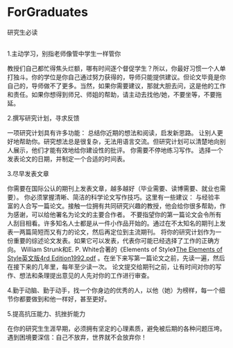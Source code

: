 # ForGraduates
研究生必读
##
1.主动学习，别指老师像管中学生一样管你

教授们自己都忙得焦头烂额，哪有时间逐个督促学生？所以，你最好习惯一个人单打独斗。你的学位是你自己通过努力获得的，导师只能提供建议。但论文毕竟是你自己的，导师做不了更多。当然，如果你需要建议，那就大胆去问，这是他的工作和责任。如果你想得到师兄、师姐的帮助，请主动去找他/她，不要坐等，不要拖延。

2.撰写研究计划，寻求反馈

一项研究计划具有许多功能：
总结你近期的想法和阅读，启发新思路。
让别人更好地帮助你。研究想法总是很复杂，无法用语言交流。但研究计划可以清楚地向别人展示，他们才能有效地给你建设性的批评。
你需要不停地练习写作。
选择一个发表论文的日期，并制定一个合适的时间表。

3.尽早发表文章

你需要在国际公认的期刊上发表文章，越多越好（毕业需要、读博需要、就业也需要）。
你必须掌握清晰、简洁的科学论文写作技巧。这里有一些建议：
与经验丰富的人合写一篇论文。接触一位拥有共同研究兴趣的教授，他会给你很多帮助，作为感谢，可以给他署名为论文的主要合作者。
不要指望你的第一篇论文会令所有人刮目相看。许多知名人士都是从一件小作品开始的。通过在不太知名的期刊上发表一两篇简短而又有力的论文，然后再定位到主流期刊。
将你的研究计划作为一份重要的综述论文发表。如果它可以发表，代表你可能已经选择了工作的正确方向。
William Strunk和E. P. White合著的《Elements of Style》[The Elements of Style英文版4rd Edition1992.pdf](https://github.com/cxcygzs/ForGraduates/files/10047150/The.Elements.of.Style.4rd.Edition1992.pdf)
。在坐下来写第一篇论文之前，先读一遍，然后在接下来的几年里，每年至少读一次。
论文提交给期刊之前，让有时间对你的写作、想法和条理提出意见的人先对你的工作进行审查。

4.勤于动脑、勤于动手，找一个你身边的优秀的人，以他（她）为榜样，每一个细节你都要做到和他一样好，甚至更好。



5.提高抗压能力、抗挫折能力

在你的研究生生涯早期，必须拥有坚定的心理素质，避免被后期的各种问题压垮。遇到困境要深信：自己不放弃，世界就不会放弃你！


